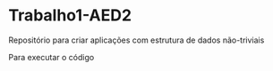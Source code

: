 # Trabalho1-AED2
Repositório para criar aplicações com estrutura de dados não-triviais


Para executar o código 